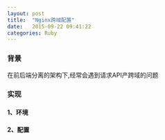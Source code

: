 ```yaml
---
layout: post
title:  "Nginx跨域配置"
date:   2015-09-22 09:41:22
categories: Ruby
---
```


### 背景
在前后端分离的架构下,经常会遇到请求API产跨域的问题

### 实现

#### 1、环境

#### 2、配置
